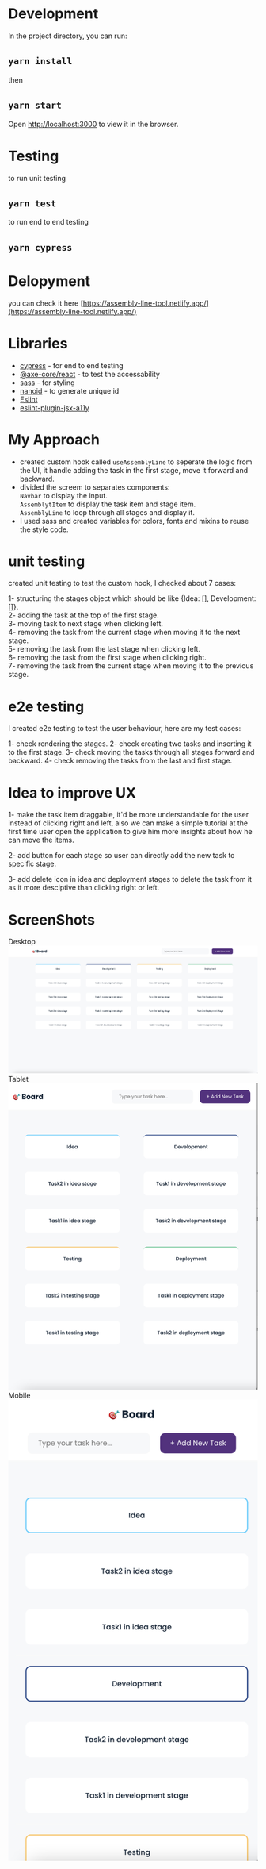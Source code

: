 # Development

In the project directory, you can run:

## `yarn install` <br />

then

## `yarn start`

Open [http://localhost:3000](http://localhost:3000) to view it in the browser.

# Testing

to run unit testing

## `yarn test`

to run end to end testing

## `yarn cypress`

# Delopyment

you can check it here [https://assembly-line-tool.netlify.app/](https://assembly-line-tool.netlify.app/)

# Libraries

- [cypress](https://www.npmjs.com/package/cypress) - for end to end testing
- [@axe-core/react](https://www.npmjs.com/package/@axe-core/react) - to test the accessability
- [sass](https://www.npmjs.com/package/sass) - for styling
- [nanoid](https://www.npmjs.com/package/nanoid) - to generate unique id
- [Eslint](https://eslint.org/)
- [eslint-plugin-jsx-a11y](https://www.npmjs.com/package/eslint-plugin-jsx-a11y)

# My Approach

- created custom hook called `useAssemblyLine` to seperate the logic from the UI, it handle adding the task in the first stage, move it forward and backward.
- divided the screem to separates components:<br>
  `Navbar` to display the input.<br>
  `AssemblytItem` to display the task item and stage item.<br>
  `AssemblyLine` to loop through all stages and display it.<br>
- I used sass and created variables for colors, fonts and mixins to reuse the style code.

# unit testing

created unit testing to test the custom hook, I checked about 7 cases:

1- structuring the stages object which should be like {Idea: [], Development:[]}.<br>
2- adding the task at the top of the first stage.<br>
3- moving task to next stage when clicking left.<br>
4- removing the task from the current stage when moving it to the next stage.<br>
5- removing the task from the last stage when clicking left.<br>
6- removing the task from the first stage when clicking right.<br>
7- removing the task from the current stage when moving it to the previous stage.<br>

# e2e testing

I created e2e testing to test the user behaviour, here are my test cases:

1- check rendering the stages.
2- check creating two tasks and inserting it to the first stage.
3- check moving the tasks through all stages forward and backward.
4- check removing the tasks from the last and first stage.

# Idea to improve UX

1- make the task item draggable, it'd be more understandable for the user instead of clicking right and left, also we can make a simple tutorial at the first time user open the application to give him more insights about how he can move the items.

2- add button for each stage so user can directly add the new task to specific stage.<br>

3- add delete icon in idea and deployment stages to delete the task from it as it more desciptive than clicking right or left.<br>

# ScreenShots

Desktop
![A screenshot of Desktop Screen](screenshots/desktop.png)
Tablet  
![A screenshot of Tablet Screen](screenshots/tablet.png)
Mobile  
![A screenshot of mobile Screen](screenshots/mobile.png)
